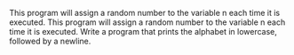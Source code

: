 This program will assign a random number to the variable n each time it is executed.
This program will assign a random number to the variable n each time it is executed.
Write a program that prints the alphabet in lowercase, followed by a newline.
